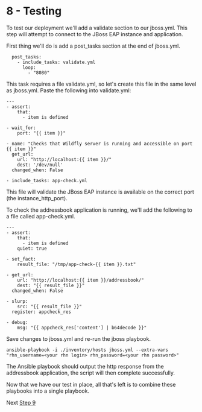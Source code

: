 # 8 - Testing

To test our deployment we'll add a validate section to our jboss.yml.  This step will attempt to connect to the JBoss EAP instance and application.  

First thing we'll do is add a post_tasks section at the end of jboss.yml.

```
  post_tasks:
    - include_tasks: validate.yml
      loop: 
        - "8080"
```

This task requires a file validate.yml, so let's create this file in the same level as jboss.yml. Paste the following into validate.yml:

```
---
- assert:
    that:
      - item is defined

- wait_for:
    port: "{{ item }}"

- name: "Checks that Wildfly server is running and accessible on port {{ item }}"
  get_url:
    url: "http://localhost:{{ item }}/"
    dest: '/dev/null'
  changed_when: False

- include_tasks: app-check.yml
```

This file will validate the JBoss EAP instance is available on the correct port (the instance_http_port).

To check the addressbook application is running, we'll add the following to a file called app-check.yml.

```
---
- assert:
    that:
      - item is defined
    quiet: true

- set_fact:
    result_file: "/tmp/app-check-{{ item }}.txt"

- get_url:
    url: "http://localhost:{{ item }}/addressbook/"
    dest: "{{ result_file }}"
  changed_when: False

- slurp:
    src: "{{ result_file }}"
  register: appcheck_res

- debug:
    msg: "{{ appcheck_res['content'] | b64decode }}"
```

Save changes to jboss.yml and re-run the jboss playbook.

`ansible-playbook -i ./inventory/hosts jboss.yml --extra-vars "rhn_username=<your rhn login> rhn_password=<your rhn password>"`

The Ansible playbook should output the http response from the addressbook application, the script will then complete successfully.

Now that we have our test in place, all that's left is to combine these playbooks into a single playbook.

Next [Step 9](./9-combining.md)

